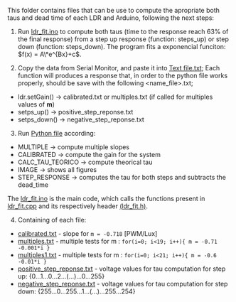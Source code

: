 This folder contains files that can be use to compute the apropriate both taus and dead time of each LDR and Arduino, following the next steps:


1. Run [ldr_fit.ino](https://github.com/Guilherme-Viegas/SCTDR/blob/master/Labs_Almeida/ldr_fit/ldr_fit.ino) to compute both taus (time to the response reach 63% of the final response) from a step up response (function: steps_up) or step down (function: steps_down). The program fits a exponencial funciton: $f(x) = A\*e^{Bx}+c$. 

2. Copy the data from Serial Monitor, and paste it into [Text file.txt](https://github.com/Guilherme-Viegas/SCTDR/blob/master/Labs_Almeida/ldr_fit/text_files); Each function will produces a response that, in order to the python file works properly, should be save with the following <name_file>.txt;
  * ldr.setGain() -> calibrated.txt or multiples.txt (if called for multiples values of **m**)
  * setps_up() -> positive_step_reponse.txt
  * setps_down() -> negative_step_reponse.txt

3. Run [Python file](https://github.com/Guilherme-Viegas/SCTDR/blob/master/Labs_Almeida/ldr_fit/ldr_fit.py) according:
  * MULTIPLE            -> compute multiple slopes
  * CALIBRATED          -> compute the gain for the system
  * CALC_TAU_TEORICO    -> compute theorical tau
  * IMAGE               -> shows all figures
  * STEP_RESPONSE       -> computes the tau for both steps and subtracts the dead_time

The [ldr_fit.ino](https://github.com/Guilherme-Viegas/SCTDR/blob/master/Labs_Almeida/ldr_fit/ldr_fit.ino) is the main code, which calls the functions present in [ldr_fit.cpp](https://github.com/Guilherme-Viegas/SCTDR/blob/master/Labs_Almeida/ldr_fit/ldr_fit.cpp) and its respectively header [(ldr_fit.h)](https://github.com/Guilherme-Viegas/SCTDR/blob/master/Labs_Almeida/ldr_fit/ldr_fit.cpp).

4. Containing of each file:
  * [calibrated.txt](https://github.com/Guilherme-Viegas/SCTDR/blob/master/Labs_Almeida/ldr_fit/text_files/calibrated.txt) - slope for ```m = -0.718``` [PWM/Lux] 
  * [multiples.txt](https://github.com/Guilherme-Viegas/SCTDR/blob/master/Labs_Almeida/ldr_fit/text_files/multiples.txt) - multiple tests for m : ```for(i=0; i<19; i++){ m = -0.71 -0.001*i }```
  * [multiples1.txt](https://github.com/Guilherme-Viegas/SCTDR/blob/master/Labs_Almeida/ldr_fit/text_files/multiples.txt) - multiple tests for m : ```for(i=0; i<21; i++){ m = -0.6 -0.01*i }```
  * [positive_step_reponse.txt](https://github.com/Guilherme-Viegas/SCTDR/blob/master/Labs_Almeida/ldr_fit/text_files/positive_step_reponse.txt) - voltage values for tau computation for step up: {0...1...0...2...(...)...0...255}
  * [negative_step_reponse.txt](https://github.com/Guilherme-Viegas/SCTDR/blob/master/Labs_Almeida/ldr_fit/text_files/negative_step_reponse.txt) - voltage values for tau computation for step down: {255...0...255...1...(...)...255...254}
